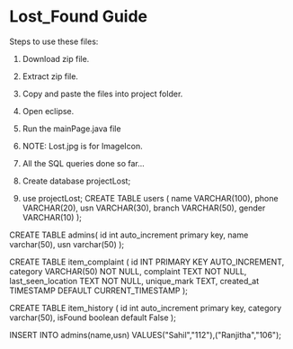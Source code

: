 # Lost_Found Guide
Steps to use these files:
1. Download zip file.
2. Extract zip file.
3. Copy and paste the files into project folder.
4. Open eclipse.
5. Run the mainPage.java file
6. NOTE: Lost.jpg is for ImageIcon.

7. All the SQL queries done so far...
8. Create database projectLost;
9. use projectLost;
   CREATE TABLE users (
    name VARCHAR(100),
    phone VARCHAR(20),
    usn VARCHAR(30),
    branch VARCHAR(50),
    gender VARCHAR(10)
);

CREATE TABLE admins(
	id int auto_increment primary key,
        name varchar(50),
        usn varchar(50)
);

CREATE TABLE item_complaint (
    id INT PRIMARY KEY AUTO_INCREMENT,
    category VARCHAR(50) NOT NULL,
    complaint TEXT NOT NULL,
    last_seen_location TEXT NOT NULL,
    unique_mark TEXT,
    created_at TIMESTAMP DEFAULT CURRENT_TIMESTAMP
);

CREATE TABLE item_history (
	id int auto_increment primary key,
    category varchar(50),
    isFound boolean default False
);

INSERT INTO admins(name,usn)
    VALUES("Sahil","112"),("Ranjitha","106");
